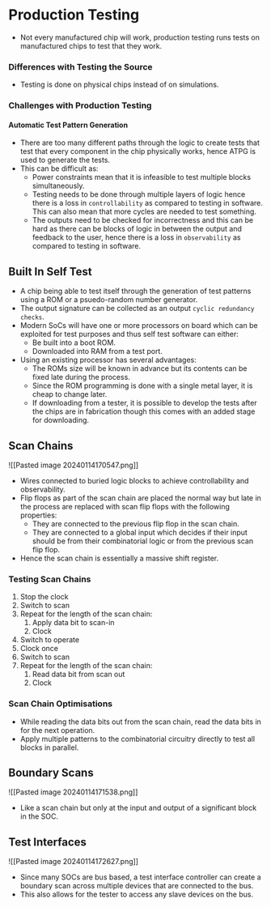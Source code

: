 # Production Testing 
* Not every manufactured chip will work, production testing runs tests on manufactured chips to test that they work.
### Differences with Testing the Source
* Testing is done on physical chips instead of on simulations.
### Challenges with Production Testing
#### Automatic Test Pattern Generation 
* There are too many different paths through the logic to create tests that test that every component in the chip physically works, hence ATPG is used to generate the tests.
* This can be difficult as: 
	* Power constraints mean that it is infeasible to test multiple blocks simultaneously.
	* Testing needs to be done through multiple layers of logic hence there is a loss in `controllability` as compared to testing in software. This can also mean that more cycles are needed to test something.
	*  The outputs need to be checked for incorrectness and this can be hard as there can be blocks of logic in between the output and feedback to the user, hence there is a loss in `observability` as compared to testing in software.
## Built In Self Test
* A chip being able to test itself through the generation of test patterns using a ROM or a psuedo-random number generator.
* The output signature can be collected as an output `cyclic redundancy checks`.
* Modern SoCs will have one or more processors on board which can be exploited for test purposes and thus self test software can either: 
	* Be built into a boot ROM. 
	* Downloaded into RAM from a test port.
* Using an existing processor has several advantages:
	* The ROMs size will be known in advance but its contents can be fixed late during the process. 
	* Since the ROM programming is done with a single metal layer, it is cheap to change later. 
	* If downloading from a tester, it is possible to develop the tests after the chips are in fabrication though this comes with an added stage for downloading.

## Scan Chains
![[Pasted image 20240114170547.png]]
* Wires connected to buried logic blocks to achieve controllability and observability.
* Flip flops as part of the scan chain are placed the normal way but late in the process are replaced with scan flip flops with the following properties:
	* They are connected to the previous flip flop in the scan chain. 
	* They are connected to a global input which decides if their input should be from their combinatorial logic or from the previous scan flip flop.
* Hence the scan chain is essentially a massive shift register.
### Testing Scan Chains
1. Stop the clock 
2. Switch to scan
3. Repeat for the length of the scan chain:
	1. Apply data bit to scan-in
	2. Clock
4. Switch to operate
5. Clock once 
6. Switch to scan
7. Repeat for the length of the scan chain:
	1. Read data bit from scan out 
	2. Clock

### Scan Chain Optimisations 
* While reading the data bits out from the scan chain, read the data bits in for the next operation. 
* Apply multiple patterns to the combinatorial circuitry directly to test all blocks in parallel. 
## Boundary Scans
![[Pasted image 20240114171538.png]]
* Like a scan chain but only at the input and output of a significant block in the SOC.

## Test Interfaces 
![[Pasted image 20240114172627.png]]
* Since many SOCs are bus based, a test interface controller can create a boundary scan across multiple devices that are connected to the bus.
* This also allows for the tester to access any slave devices on the bus.